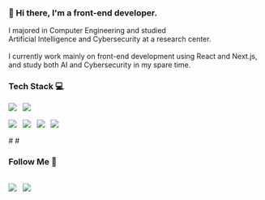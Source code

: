    
### 🌟 Hi there, I'm a front-end developer.
I majored in Computer Engineering and studied <br>
Artificial Intelligence and Cybersecurity at a research center.<br>
<br>
I currently work mainly on front-end development using React and Next.js, <br>
and study both AI and Cybersecurity in my spare time.   

        
  ### Tech Stack 💻   
   <p>
      <img src="https://img.shields.io/badge/JavaScript-F7DF1E?style=flat-square&logo=JavaScript&logoColor=white"/> &nbsp;
      <img src="https://img.shields.io/badge/Python-3776AB?style=flat-square&logo=Python&logoColor=white"/> &nbsp;
   </p>

   <p>
      <img src="https://img.shields.io/badge/Next.js-000000?style=flat-square&logo=Next.js&logoColor=white"/> &nbsp;
      <img src="https://img.shields.io/badge/MySQL-4479A1?style=flat-square&logo=MySQL&logoColor=white"/> &nbsp;
      <img src="https://img.shields.io/badge/React-61DAFB?style=flat-square&logo=React&logoColor=white"/> &nbsp;
      <img src="https://img.shields.io/badge/Firebase-FFCA28?style=flat-square&logo=Firebase&logoColor=white"/> 
   </p>  
#  
#  

  ### Follow Me 💫
  <br>
  <a href="mailto:jihyun.kim.dev@gmail.com">
     <img src="https://img.shields.io/badge/Gmail-EA4335?style=flat-square&logo=Gmail&logoColor=white"/></a> &nbsp;
   <a href="https://jihyun-dev.tistory.com/">
      <img src="https://img.shields.io/badge/Tech Blog-000000?style=flat-square&logo=Tistory&logoColor=white&link=https://jihyun-dev.tistory.com/"/></a>





